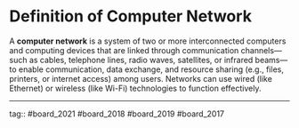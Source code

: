 # Definition of Computer Network

A **computer network** is a system of two or more interconnected computers and computing devices that are linked through communication channels—such as cables, telephone lines, radio waves, satellites, or infrared beams—to enable communication, data exchange, and resource sharing (e.g., files, printers, or internet access) among users. Networks can use wired (like Ethernet) or wireless (like Wi-Fi) technologies to function effectively.

---

tag:: #board_2021 #board_2018 #board_2019 #board_2017 